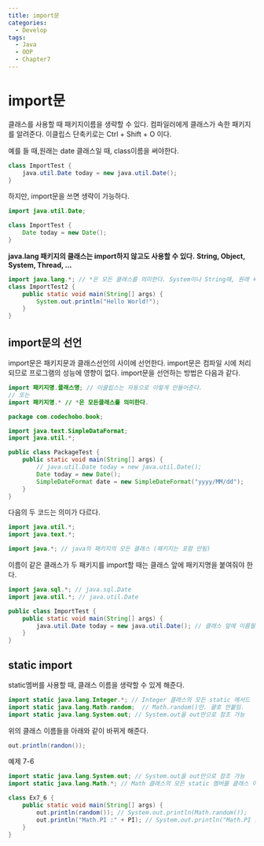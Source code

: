 ```yaml
---
title: import문
categories:
  - Develop
tags:
  - Java
  - OOP
  - Chapter7
---
```

# import문

클래스를 사용할 때 패키지이름을 생략할 수 있다.
컴파일러에게 클래스가 속한 패키지를 알려준다.
이클립스 단축키로는 Ctrl + Shift + O 이다.

예를 들 때,원래는 date 클래스일 때, class이름을 써야한다.

```java
class ImportTest {
    java.util.Date today = new java.util.Date();
}
```

하지만, import문을 쓰면 생략이 가능하다.

```java
import java.util.Date;

class ImportTest {
	Date today = new Date();
}
```

**java.lang 패키지의 클래스는 import하지 않고도 사용할 수 있다.**
**String, Object, System, Thread, ...** 

```java
import java.lang.*; // *은 모든 클래스를 의미한다. System이나 String때, 원래 써야하지만 생략가능하다.
class ImportTest2 {
    public static void main(String[] args) {
        System.out.println("Hello World!");
    }
}
```

## import문의 선언

import문은 패키지문과 클래스선언의 사이에 선언한다.
import문은 컴파일 시에 처리되므로 프로그램의 성능에 영향이 없다.
import문을 선언하는 방법은 다음과 같다.

```java
import 패키지명.클래스명; // 이클립스는 자동으로 이렇게 만들어준다.
// 또는
import 패키지명.* // *은 모든클래스를 의미한다.
```

```java
package com.codechobo.book;

import java.text.SimpleDataFormat;
import java.util.*;

public class PackageTest {
    public static void main(String[] args) {
        // java.util.Date today = new java.util.Date();
        Date today = new Date();
        SimpleDateFormat date = new SimpleDateFormat("yyyy/MM/dd");
    }
}
```

다음의 두 코드는 의미가 다르다.

```java
import java.util.*;
import java.text.*;
```

```java
import java.*; // java의 패키지의 모든 클래스 (패키지는 포함 안됨)
```

이름이 같은 클래스가 두 패키지를 import할 때는 클래스 앞에 패키지명을 붙여줘야 한다.

```java
import java.sql.*; // java.sql.Date
import java.util.*; // java.util.Date

public class ImportTest {
    public static void main(String[] args) {
        java.util.Date today = new java.util.Date(); // 클래스 앞에 이름필요
    }
}
```

## static import


static멤버를 사용할 때, 클래스 이름을 생략할 수 있게 해준다.

```java
import static java.lang.Integer.*; // Integer 클래스의 모든 static 메서드
import static java.lang.Math.random;  // Math.random()만. 괄호 안붙임.
import static java.lang.System.out; // System.out을 out만으로 참조 가능
```

위의 클래스 이름들을 아래와 같이 바뀌게 해준다.

```java
out.println(randon());
```

예제 7-6

```java
import static java.lang.System.out; // System.out을 out만으로 참조 가능
import static java.lang.Math.*; // Math 클래스의 모든 static 멤버를 클래스 이름 없이 사용 가능

class Ex7_6 {
	public static void main(String[] args) {	
		out.println(random()); // System.out.println(Math.random());
		out.println("Math.PI :" + PI); // System.out.println("Math.PI :"+Math.PI);
	}
}
```

